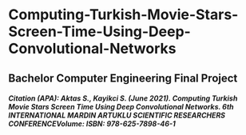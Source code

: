 # Computing-Turkish-Movie-Stars-Screen-Time-Using-Deep-Convolutional-Networks

## Bachelor Computer Engineering Final Project

##### Citation (APA): Aktas S., Kayikci S. (June 2021). Computing Turkish Movie Stars Screen Time Using Deep Convolutional Networks. 6th INTERNATIONAL MARDIN ARTUKLU SCIENTIFIC RESEARCHERS CONFERENCEVolume: ISBN: 978-625-7898-46-1



